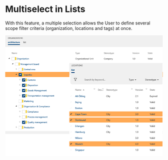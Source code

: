 # Multiselect in Lists 

With this feature, a multiple selection allows the User to define several scope filter criteria (organization, locations and tags) at once. 

![screen](../media/multiselect.png)